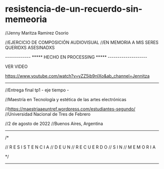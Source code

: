 # resistencia-de-un-recuerdo-sin-memeoria
//Jenny Maritza Ramirez Osorio

//EJERCICIO DE COMPOSICIÓN AUDIOVISUAL
//EN MEMORIA A MIS SERES QUERIDXS ASESINADXS

------------- ***** HECHO EN PROCESSING ***** --------------------

VER VIDEO 

https://www.youtube.com/watch?v=yZZ5jb9nIXo&ab_channel=Jennitza  



__________________________________________________________________




//Entrega final tp1 - eje tiempo - 

//Maestría en Tecnología y estética de las artes electrónicas

//https://maestriaaeuntref.wordpress.com/estudiantes-segundo/ 
//Universidad Nacional de Tres de Febrero

//2 de agosto de 2022
//Buenos Aires, Argentina





__________________________________________________________________

/*


//                    R E S I S T E N C I A
//                    D E               U N
//                       R E C U E R D O
//                     S       I        N
//                        M E M O R I A



*/

___________________________________________________________________







